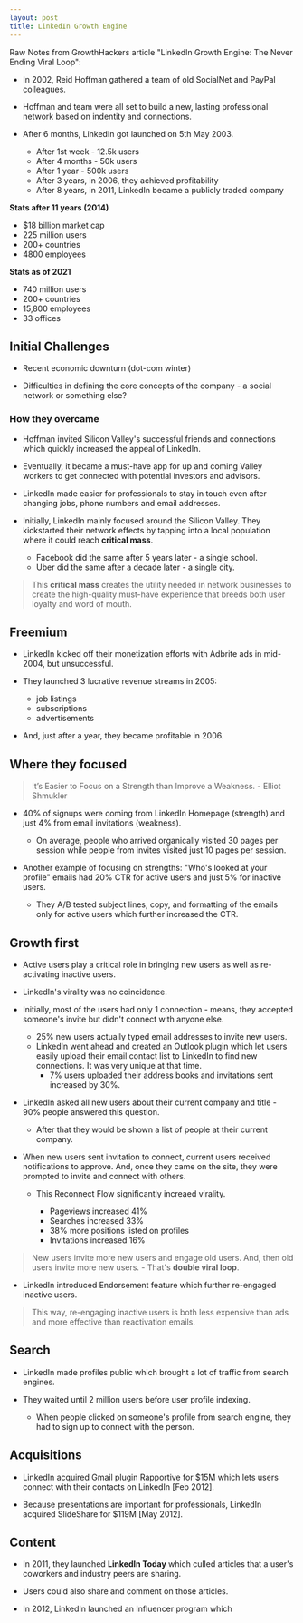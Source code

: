```yaml
---
layout: post
title: LinkedIn Growth Engine
---
```


Raw Notes from GrowthHackers article "LinkedIn Growth Engine: The Never Ending Viral Loop":

- In 2002, Reid Hoffman gathered a team of old SocialNet and PayPal colleagues.

- Hoffman and team were all set to build a new, lasting professional network based on indentity and connections.

- After 6 months, LinkedIn got launched on 5th May 2003.

    - After 1st week - 12.5k users
    - After 4 months - 50k users
    - After 1 year - 500k users
    - After 3 years, in 2006, they achieved profitability
    - After 8 years, in 2011, LinkedIn became a publicly traded company

**Stats after 11 years (2014)**

- $18 billion market cap
- 225 million users
- 200+ countries
- 4800 employees

**Stats as of 2021**

- 740 million users
- 200+ countries
- 15,800 employees
- 33 offices

## Initial Challenges

- Recent economic downturn (dot-com winter)

- Difficulties in defining the core concepts of the company - a social network or something else?

### How they overcame

- Hoffman invited Silicon Valley's successful friends and connections which quickly increased the appeal of LinkedIn.

- Eventually, it became a must-have app for up and coming Valley workers to get connected with potential investors and advisors.

- LinkedIn made easier for professionals to stay in touch even after changing jobs, phone numbers and email addresses.

- Initially, LinkedIn mainly focused around the Silicon Valley. They kickstarted their network effects by tapping into a local population where it could reach **critical mass**.

    - Facebook did the same after 5 years later - a single school.
    - Uber did the same after a decade later - a single city.

> This **critical mass** creates the utility needed in network businesses to create the high-quality must-have experience that breeds both user loyalty and word of mouth.

## Freemium

- LinkedIn kicked off their monetization efforts with Adbrite ads in mid-2004, but unsuccessful.

- They launched 3 lucrative revenue streams in 2005:

    - job listings
    - subscriptions
    - advertisements

- And, just after a year, they became profitable in 2006.

## Where they focused

> It’s Easier to Focus on a Strength than Improve a Weakness. - Elliot Shmukler

- 40% of signups were coming from LinkedIn Homepage (strength) and just 4% from email invitations (weakness).

    - On average, people who arrived organically visited 30 pages per session while people from invites visited just 10 pages per session.

- Another example of focusing on strengths: "Who's looked at your profile" emails had 20% CTR for active users and just 5% for inactive users.

    - They A/B tested subject lines, copy, and formatting of the emails only for active users which further increased the CTR.

## Growth first

- Active users play a critical role in bringing new users as well as re-activating inactive users.

- LinkedIn's virality was no coincidence.

- Initially, most of the users had only 1 connection - means, they accepted someone's invite but didn't connect with anyone else.

    - 25% new users actually typed email addresses to invite new users.
    - LinkedIn went ahead and created an Outlook plugin which let users easily upload their email contact list to LinkedIn to find new connections. It was very unique at that time.
        - 7% users uploaded their address books and invitations sent increased by 30%.

- LinkedIn asked all new users about their current company and title - 90% people answered this question.

    - After that they would be shown a list of people at their current company.

- When new users sent invitation to connect, current users received notifications to approve. And, once they came on the site, they were prompted to invite and connect with others.

    - This Reconnect Flow significantly increaed virality.

        - Pageviews increased 41%
        - Searches increased 33%
        - 38% more positions listed on profiles
        - Invitations increased 16%

> New users invite more new users and engage old users. And, then old users invite more new users. - That's **double viral loop**.

- LinkedIn introduced Endorsement feature which further re-engaged inactive users.

> This way, re-engaging inactive users is both less expensive than ads and more effective than reactivation emails.

## Search

- LinkedIn made profiles public which brought a lot of traffic from search engines.

- They waited until 2 million users before user profile indexing.

    - When people clicked on someone's profile from search engine, they had to sign up to connect with the person.

## Acquisitions

- LinkedIn acquired Gmail plugin Rapportive for $15M which lets users connect with their contacts on LinkedIn [Feb 2012].

- Because presentations are important for professionals, LinkedIn acquired SlideShare for $119M [May 2012].

## Content

- In 2011, they launched **LinkedIn Today** which culled articles that a user's coworkers and industry peers are sharing.

- Users could also share and comment on those articles.

- In 2012, LinkedIn launched an Influencer program which 